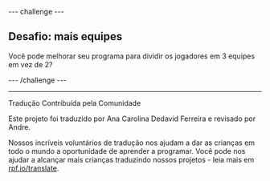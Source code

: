 --- challenge ---

## Desafio: mais equipes

Você pode melhorar seu programa para dividir os jogadores em 3 equipes em vez de 2?

--- /challenge ---


***
Tradução Contribuída pela Comunidade

Este projeto foi traduzido por Ana Carolina Dedavid Ferreira e revisado por Andre.

Nossos incríveis voluntários de tradução nos ajudam a dar as crianças em todo o mundo a oportunidade de aprender a programar. Você pode nos ajudar a alcançar mais crianças traduzindo nossos projetos - leia mais em [rpf.io/translate](https://rpf.io/translate).